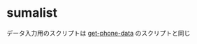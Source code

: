 # sumalist

データ入力用のスクリプトは
<a href='https://github.com/motimoti-dev/get-phone-data'>get-phone-data</a>
のスクリプトと同じ
